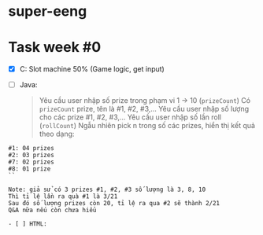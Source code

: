 # super-eeng

# Task week #0

- [x] C: Slot machine 50% (Game logic, get input)
- [ ] Java:
  > Yêu cầu user nhập số prize trong phạm vi 1 -> 10 (```prizeCount```)
  > Có ```prizeCount``` prize, tên là #1, #2, #3,...
  > Yêu cầu user nhập số lượng cho các prize #1, #2, #3,...
  > Yêu cầu user nhập số lần roll (```rollCount```)
  > Ngẫu nhiên pick n trong số các prizes, hiển thị kết quả theo dạng:


```
#1: 04 prizes
#2: 03 prizes
#7: 02 prizes
#8: 01 prize
``

Note: giả sử có 3 prizes #1, #2, #3 số lượng là 3, 8, 10
Thì tỉ lệ lần ra quà #1 là 3/21
Sau đó số lượng prizes còn 20, tỉ lệ ra qua #2 sẽ thành 2/21
Q&A nữa nếu còn chưa hiểu

- [ ] HTML:
